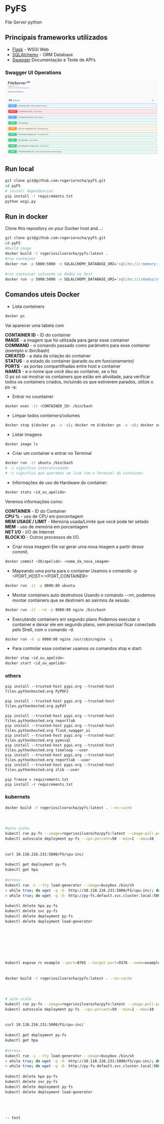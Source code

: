 # PyFS
File Server python

## Principais frameworks utilizados
- [Flask](https://github.com/pallets/flask) - WSGI Web
- [SQLAlchemy](https://www.sqlalchemy.org/) - ORM Database
- [Swagger](https://swagger.io/tools/swagger-ui/) Documentação e Teste de API’s 

### Swagger UI Operations
![Swagger UI](https://raw.githubusercontent.com/rogeriorocha/pyfs/master/docs/swagger-ui.png)

## Run local
```bash
git clone git@github.com:rogeriorocha/pyFS.git
cd pyFS
# install dependencias
pip install -r requirements.txt
python wsgi.py
```

## Run in docker
Clone this repository on your Docker host and...:
```bash
git clone git@github.com:rogeriorocha/pyFS.git
cd pyFS
#build image
docker build -t rogeriosilvarocha/pyfs:latest . 
#run conteiner
docker run -p 5000:5000 -e SQLALCHEMY_DATABASE_URI='sqlite:///:memory:' rogeriosilvarocha/pyfs:latest

#run conteiner salvando os dados no host
docker run -p 5000:5000 -e SQLALCHEMY_DATABASE_URI='sqlite:////dados/store/site.db' -v /tmp/store:/dados/store rogeriosilvarocha/pyfs:latest
```

## Comandos uteis Docker
* Lista conteiners
```bash
docker ps
```
Vai aparecer uma tabela com

**CONTAINER ID** - ID do container<br>
**IMAGE** - a imagem que foi utilizada para gerar esse container<br>
**COMMAND** - o comando passado como parâmetro para esse container (exemplo o /bin/bash)<br>
**CREATED** - a data da criação do container<br>
**STATUS** - o estado do container (parado ou em funcionamento)<br>
**PORTS** - as portas compartilhadas entre host e container<br>
**NAMES** - e o nome que você deu ao container, se o fez<br>
O ps só vai mostrar os containers que estão em atividade, para verificar todos os containers criados, incluindo os que estiverem parados, utilize o ps -a:


* Entrar no countainer
```bash
docker exec -it <CONTAINER_ID> /bin/bash
```

* Limpar todos conteiners/volumes
```bash
docker stop $(docker ps -a -q); docker rm $(docker ps -a -q); docker volume rm $(docker volume ls -qf dangling=true)
```

* Listar imagens
```bash
docker image ls
```

* Criar um container e entrar no Terminal
```bash
docker run -it ubuntu /bin/bash
# -i significa interatividade 
# -t significa que queremos um link com o Terminal do container.
```

* Informações de uso de Hardware do container:
```bash
docker stats <id_ou_apelido>
```

Veremos informações como:

**CONTAINER** - ID do Container<br>
**CPU %** - uso de CPU em porcentagem<br>
**MEM USAGE / LIMIT** - Memória usada/Limite que você pode ter setado<br>
**MEM** - uso de memória em porcentagem<br>
**NET I/O** - I/O de Internet<br>
**BLOCK IO** - Outros processos de I/O.<br>

* Criar nova imagem
Ele vai gerar uma nova imagem a partir desse commit.
```bash
docker commit <ID/apelido> <nome_da_nova_imagem>
```

* Mapeando uma porta para o container
Usamos o comando -p <PORT_HOST>:<PORT_CONTAINER>

```bash
docker run -it -p 8080:80 ubuntu
```

* Montar containers auto destrutivos
Usando o comando --rm, podemos montar containers que se destroem ao sairmos da sessão.
```bash
docker run -it --rm -p 8080:80 nginx /bin/bash
```


* Executando containers em segundo plano
Podemos executar o container e deixar ele em segundo plano, sem precisar ficar conectado pelo Shell, com o comando -d.

```bash
docker run -d -p 8080:80 nginx /usr/sbin/nginx -g
```

* Para controlar esse container usamos os comandos stop e start:
```bash
docker stop <id_ou_apelido>
docker start <id_ou_apelido>
```


### others
```code
pip install --trusted-host pypi.org --trusted-host files.pythonhosted.org PyPDF2

pip install --trusted-host pypi.org --trusted-host files.pythonhosted.org pyPdf

pip install --trusted-host pypi.org --trusted-host files.pythonhosted.org reportlab
pip install --trusted-host pypi.org --trusted-host files.pythonhosted.org flask_swagger_ui
pip install --trusted-host pypi.org --trusted-host files.pythonhosted.org pymssql
pip install --trusted-host pypi.org --trusted-host files.pythonhosted.org timeloop --user
pip install --trusted-host pypi.org --trusted-host files.pythonhosted.org reportlab --user
pip install --trusted-host pypi.org --trusted-host files.pythonhosted.org zlib --user

pip freeze > requirements.txt
pip install -r requirements.txt
```


### kubernets
```bash
docker build -t rogeriosilvarocha/pyfs:latest . --no-cache



#auto scale
kubectl run py-fs --image=rogeriosilvarocha/pyfs:latest --image-pull-policy=Never --requests=cpu=200m --limits=cpu=500m --expose --port=5000
kubectl autoscale deployment py-fs --cpu-percent=50 --min=1 --max=10


curl 10.110.216.231:5000/FS/cpu-inc/

kubectl get deployment py-fs
kubectl get hpa

#stress
kubectl run -i --tty load-generator --image=busybox /bin/sh
> while true; do wget -q -O- http://10.110.216.231:5000/FS/cpu-inc/; done
> while true; do wget -q -O- http://py-fs.default.svc.cluster.local:5000/FS/cpu-inc/; done

kubectl delete hpa py-fs
kubectl delete svc py-fs
kubectl delete deployment py-fs
kubectl delete deployment load-generator







kubectl expose rc example --port=8765 --target-port=9376 --name=example-service --type=LoadBalancer


docker build -t rogeriosilvarocha/pyfs:latest . --no-cache



# auto scale
kubectl run py-fs --image=rogeriosilvarocha/pyfs:latest --image-pull-policy=Never --requests=cpu=200m --limits=cpu=500m --expose --port=5000
kubectl autoscale deployment py-fs --cpu-percent=50 --min=1 --max=10


curl 10.110.216.231:5000/FS/cpu-inc/

kubectl get deployment py-fs
kubectl get hpa

#stress
kubectl run -i --tty load-generator --image=busybox /bin/sh
> while true; do wget -q -O- http://10.110.216.231:5000/FS/cpu-inc/; done
> while true; do wget -q -O- http://py-fs.default.svc.cluster.local:5000/FS/cpu-inc/; done

kubectl delete hpa py-fs
kubectl delete svc py-fs
kubectl delete deployment py-fs
kubectl delete deployment load-generator




-- test
```

